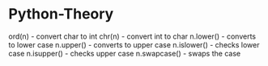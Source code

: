 # Python-Theory

ord(n) - convert char to int
chr(n) - convert int to char
n.lower() - converts to lower case
n.upper() - converts to upper case
n.islower() - checks lower case
n.isupper() - checks upper case
n.swapcase() - swaps the case
